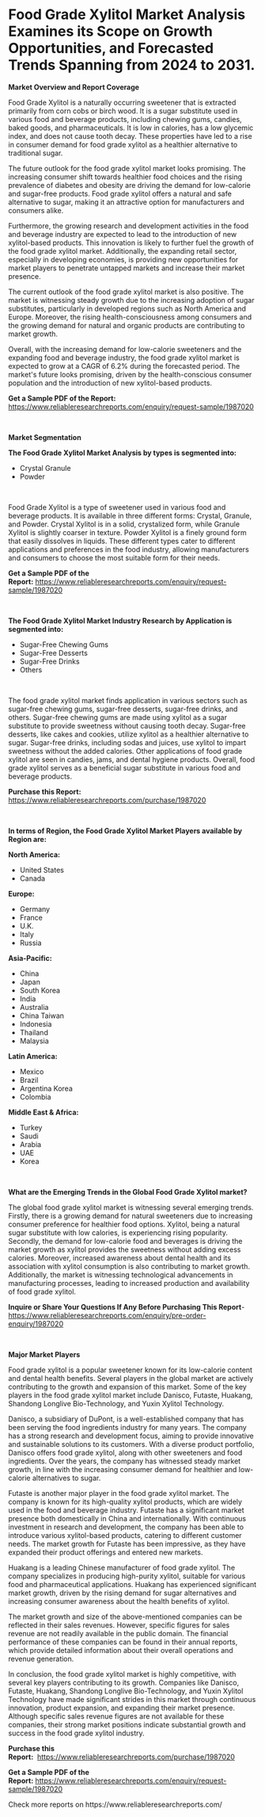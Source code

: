 <p><h1>Food Grade Xylitol Market Analysis Examines its Scope on Growth Opportunities, and Forecasted Trends Spanning from 2024 to 2031.</h1></p><p><strong>Market Overview and Report Coverage</strong></p>
<p><p>Food Grade Xylitol is a naturally occurring sweetener that is extracted primarily from corn cobs or birch wood. It is a sugar substitute used in various food and beverage products, including chewing gums, candies, baked goods, and pharmaceuticals. It is low in calories, has a low glycemic index, and does not cause tooth decay. These properties have led to a rise in consumer demand for food grade xylitol as a healthier alternative to traditional sugar.</p><p>The future outlook for the food grade xylitol market looks promising. The increasing consumer shift towards healthier food choices and the rising prevalence of diabetes and obesity are driving the demand for low-calorie and sugar-free products. Food grade xylitol offers a natural and safe alternative to sugar, making it an attractive option for manufacturers and consumers alike.</p><p>Furthermore, the growing research and development activities in the food and beverage industry are expected to lead to the introduction of new xylitol-based products. This innovation is likely to further fuel the growth of the food grade xylitol market. Additionally, the expanding retail sector, especially in developing economies, is providing new opportunities for market players to penetrate untapped markets and increase their market presence.</p><p>The current outlook of the food grade xylitol market is also positive. The market is witnessing steady growth due to the increasing adoption of sugar substitutes, particularly in developed regions such as North America and Europe. Moreover, the rising health-consciousness among consumers and the growing demand for natural and organic products are contributing to market growth.</p><p>Overall, with the increasing demand for low-calorie sweeteners and the expanding food and beverage industry, the food grade xylitol market is expected to grow at a CAGR of 6.2% during the forecasted period. The market's future looks promising, driven by the health-conscious consumer population and the introduction of new xylitol-based products.</p></p>
<p><strong>Get a Sample PDF of the Report:</strong> <a href="https://www.reliableresearchreports.com/enquiry/request-sample/1987020">https://www.reliableresearchreports.com/enquiry/request-sample/1987020</a></p>
<p>&nbsp;</p>
<p><strong>Market Segmentation</strong></p>
<p><strong>The Food Grade Xylitol Market Analysis by types is segmented into:</strong></p>
<p><ul><li>Crystal Granule</li><li>Powder</li></ul></p>
<p>&nbsp;</p>
<p><p>Food Grade Xylitol is a type of sweetener used in various food and beverage products. It is available in three different forms: Crystal, Granule, and Powder. Crystal Xylitol is in a solid, crystalized form, while Granule Xylitol is slightly coarser in texture. Powder Xylitol is a finely ground form that easily dissolves in liquids. These different types cater to different applications and preferences in the food industry, allowing manufacturers and consumers to choose the most suitable form for their needs.</p></p>
<p><strong>Get a Sample PDF of the Report:</strong>&nbsp;<a href="https://www.reliableresearchreports.com/enquiry/request-sample/1987020">https://www.reliableresearchreports.com/enquiry/request-sample/1987020</a></p>
<p>&nbsp;</p>
<p><strong>The Food Grade Xylitol Market Industry Research by Application is segmented into:</strong></p>
<p><ul><li>Sugar-Free Chewing Gums</li><li>Sugar-Free Desserts</li><li>Sugar-Free Drinks</li><li>Others</li></ul></p>
<p>&nbsp;</p>
<p><p>The food grade xylitol market finds application in various sectors such as sugar-free chewing gums, sugar-free desserts, sugar-free drinks, and others. Sugar-free chewing gums are made using xylitol as a sugar substitute to provide sweetness without causing tooth decay. Sugar-free desserts, like cakes and cookies, utilize xylitol as a healthier alternative to sugar. Sugar-free drinks, including sodas and juices, use xylitol to impart sweetness without the added calories. Other applications of food grade xylitol are seen in candies, jams, and dental hygiene products. Overall, food grade xylitol serves as a beneficial sugar substitute in various food and beverage products.</p></p>
<p><strong>Purchase this Report:</strong>&nbsp; <a href="https://www.reliableresearchreports.com/purchase/1987020">https://www.reliableresearchreports.com/purchase/1987020</a></p>
<p>&nbsp;</p>
<p><strong>In terms of Region, the Food Grade Xylitol Market Players available by Region are:</strong></p>
<p>
    <p> <strong> North America: </strong>
        <ul>
            <li>United States</li>
            <li>Canada</li>
        </ul>
        </p> 
    <p> <strong> Europe: </strong>
        <ul>
            <li>Germany</li>
            <li>France</li>
            <li>U.K.</li>
            <li>Italy</li>
            <li>Russia</li>
        </ul>
        </p> 
    <p> <strong> Asia-Pacific: </strong>
        <ul>
            <li>China</li>
            <li>Japan</li>
            <li>South Korea</li>
            <li>India</li>
            <li>Australia</li>
            <li>China Taiwan</li>
            <li>Indonesia</li>
            <li>Thailand</li>
            <li>Malaysia</li>
        </ul>
        </p> 
    <p> <strong> Latin America: </strong>
        <ul>
            <li>Mexico</li>
            <li>Brazil</li>
            <li>Argentina Korea</li>
            <li>Colombia</li>
        </ul>
        </p> 
    <p> <strong> Middle East & Africa: </strong>
        <ul>
            <li>Turkey</li>
            <li>Saudi</li>
            <li>Arabia</li>
            <li>UAE</li>
            <li>Korea</li>
        </ul>
    </p>
    </p>
<p>&nbsp;</p>
<p><strong>What are the Emerging Trends in the Global Food Grade Xylitol market?</strong></p>
<p><p>The global food grade xylitol market is witnessing several emerging trends. Firstly, there is a growing demand for natural sweeteners due to increasing consumer preference for healthier food options. Xylitol, being a natural sugar substitute with low calories, is experiencing rising popularity. Secondly, the demand for low-calorie food and beverages is driving the market growth as xylitol provides the sweetness without adding excess calories. Moreover, increased awareness about dental health and its association with xylitol consumption is also contributing to market growth. Additionally, the market is witnessing technological advancements in manufacturing processes, leading to increased production and availability of food grade xylitol.</p></p>
<p><strong>Inquire or Share Your Questions If Any Before Purchasing This Report</strong>- <a href="https://www.reliableresearchreports.com/enquiry/pre-order-enquiry/1987020">https://www.reliableresearchreports.com/enquiry/pre-order-enquiry/1987020</a></p>
<p>&nbsp;</p>
<p><strong>Major Market Players</strong></p>
<p><p>Food grade xylitol is a popular sweetener known for its low-calorie content and dental health benefits. Several players in the global market are actively contributing to the growth and expansion of this market. Some of the key players in the food grade xylitol market include Danisco, Futaste, Huakang, Shandong Longlive Bio-Technology, and Yuxin Xylitol Technology.</p><p>Danisco, a subsidiary of DuPont, is a well-established company that has been serving the food ingredients industry for many years. The company has a strong research and development focus, aiming to provide innovative and sustainable solutions to its customers. With a diverse product portfolio, Danisco offers food grade xylitol, along with other sweeteners and food ingredients. Over the years, the company has witnessed steady market growth, in line with the increasing consumer demand for healthier and low-calorie alternatives to sugar.</p><p>Futaste is another major player in the food grade xylitol market. The company is known for its high-quality xylitol products, which are widely used in the food and beverage industry. Futaste has a significant market presence both domestically in China and internationally. With continuous investment in research and development, the company has been able to introduce various xylitol-based products, catering to different customer needs. The market growth for Futaste has been impressive, as they have expanded their product offerings and entered new markets.</p><p>Huakang is a leading Chinese manufacturer of food grade xylitol. The company specializes in producing high-purity xylitol, suitable for various food and pharmaceutical applications. Huakang has experienced significant market growth, driven by the rising demand for sugar alternatives and increasing consumer awareness about the health benefits of xylitol.</p><p>The market growth and size of the above-mentioned companies can be reflected in their sales revenues. However, specific figures for sales revenue are not readily available in the public domain. The financial performance of these companies can be found in their annual reports, which provide detailed information about their overall operations and revenue generation.</p><p>In conclusion, the food grade xylitol market is highly competitive, with several key players contributing to its growth. Companies like Danisco, Futaste, Huakang, Shandong Longlive Bio-Technology, and Yuxin Xylitol Technology have made significant strides in this market through continuous innovation, product expansion, and expanding their market presence. Although specific sales revenue figures are not available for these companies, their strong market positions indicate substantial growth and success in the food grade xylitol industry.</p></p>
<p><strong>Purchase this Report:</strong>&nbsp;&nbsp;<a href="https://www.reliableresearchreports.com/purchase/1987020">https://www.reliableresearchreports.com/purchase/1987020</a></p>
<p></p>
<p><strong>Get a Sample PDF of the Report:</strong>&nbsp;<a href="https://www.reliableresearchreports.com/enquiry/request-sample/1987020">https://www.reliableresearchreports.com/enquiry/request-sample/1987020</a></p>
<p>Check more reports on https://www.reliableresearchreports.com/</p>